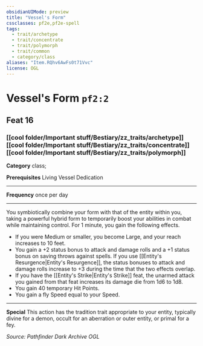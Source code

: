 ```yaml
---
obsidianUIMode: preview
title: "Vessel's Form"
cssclasses: pf2e,pf2e-spell
tags:
  - trait/archetype
  - trait/concentrate
  - trait/polymorph
  - trait/common
  - category/class
aliases: "Item.RQhv6AwFs0t71Vvc"
license: OGL
---
```

# Vessel's Form `pf2:2`
## Feat 16
### [[cool folder/Important stuff/Bestiary/zz_traits/archetype]][[cool folder/Important stuff/Bestiary/zz_traits/concentrate]][[cool folder/Important stuff/Bestiary/zz_traits/polymorph]]

**Category** class; 



**Prerequisites** Living Vessel Dedication
* * *
**Frequency** once per day

* * *

You symbiotically combine your form with that of the entity within you, taking a powerful hybrid form to temporarily boost your abilities in combat while maintaining control. For 1 minute, you gain the following effects.

*   If you were Medium or smaller, you become Large, and your reach increases to 10 feet.
*   You gain a +2 status bonus to attack and damage rolls and a +1 status bonus on saving throws against spells. If you use [[Entity's Resurgence|Entity's Resurgence]], the status bonuses to attack and damage rolls increase to +3 during the time that the two effects overlap.
*   If you have the [[Entity's Strike|Entity's Strike]] feat, the unarmed attack you gained from that feat increases its damage die from 1d6 to 1d8.
*   You gain 40 temporary Hit Points.
*   You gain a fly Speed equal to your Speed.

* * *

**Special** This action has the tradition trait appropriate to your entity, typically divine for a demon, occult for an aberration or outer entity, or primal for a fey.

*Source: Pathfinder Dark Archive*
*OGL*